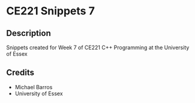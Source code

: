 # CE221 Snippets 7

## Description
Snippets created for Week 7 of CE221 C++ Programming at the University of Essex 

## Credits
+ Michael Barros
+ University of Essex